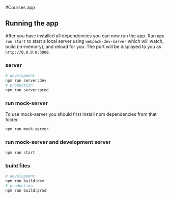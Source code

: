 #Courses app

## Running the app
After you have installed all dependencies you can now run the app. Run `npm run start` to start a local server using `webpack-dev-server` which will watch, build (in-memory), and reload for you. The port will be displayed to you as `http://0.0.0.0:3000`.

### server
```bash
# development
npm run server:dev
# production
npm run server:prod
```
### run mock-server
To use mock-server you should first install npm dependencies from that folder.
```bash
npm run mock-server
```

### run mock-server and development server
```bash
npm run start
```

### build files
```bash
# development
npm run build:dev
# production 
npm run build:prod
```
